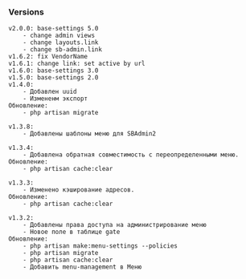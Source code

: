 
### Versions

    v2.0.0: base-settings 5.0
        - change admin views
        - change layouts.link
        - change sb-admin.link
    v1.6.2: fix VendorName
    v1.6.1: change link: set active by url
    v1.6.0: base-settings 3.0
    v1.5.0: base-settings 2.0
    v1.4.0:
        - Добавлен uuid
        - Измененм экспорт
    Обновление:
        - php artisan migrate
        
    v1.3.8:
        - Добавлены шаблоны меню для SBAdmin2
        
    v1.3.4:
        - Добавлена обратная совместимость с переопределенными меню.
    Обновление:
        - php artisan cache:clear
        
    v1.3.3:
        - Изменено кэширование адресов.
    Обновление:
        - php artisan cache:clear
        
    v1.3.2:
        - Добавлены права доступа на администрирование меню
        - Новое поле в таблице gate
    Обновление:
        - php artisan make:menu-settings --policies
        - php artisan migrate
        - php artisan cache:clear
        - Добавить menu-management в Меню